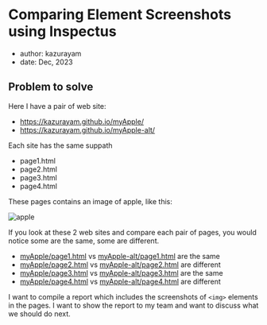 # Comparing Element Screenshots using Inspectus

- author: kazurayam
- date: Dec, 2023

## Problem to solve

Here I have a pair of web site:

- https://kazurayam.github.io/myApple/
- https://kazurayam.github.io/myApple-alt/

Each site has the same suppath

- page1.html
- page2.html
- page3.html
- page4.html

These pages contains an image of apple, like this:

![apple](https://kazurayam.github.io/ks_comparingElementScreenshots_using_Inspectus/images/a-bite-in-the-apple.png)

If you look at these 2 web sites and compare each pair of pages, you would notice some are the same, some are different.

- [myApple/page1.html](https://kazurayam.github.io/myApple/page1.html) vs [myApple-alt/page1.html](https://kazurayam.github.io/myApple-alt/page1.html) are the same
- [myApple/page2.html](https://kazurayam.github.io/myApple/page2.html) vs [myApple-alt/page2.html](https://kazurayam.github.io/myApple-alt/page2.html) are different
- [myApple/page3.html](https://kazurayam.github.io/myApple/page3.html) vs [myApple-alt/page3.html](https://kazurayam.github.io/myApple-alt/page3.html) are the same
- [myApple/page4.html](https://kazurayam.github.io/myApple/page4.html) vs [myApple-alt/page4.html](https://kazurayam.github.io/myApple-alt/page4.html) are different

I want to compile a report which includes the screenshots of `<img>` elements in the pages.
I want to show the report to my team and want to discuss what we should do next.
